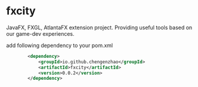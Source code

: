 # fxcity

JavaFX, FXGL, AtlantaFX extension project. Providing useful tools based on our game-dev experiences.

add following dependency to your pom.xml
```xml
        <dependency>
            <groupId>io.github.chengenzhao</groupId>
            <artifactId>fxcity</artifactId>
            <version>0.0.2</version>
        </dependency>
```